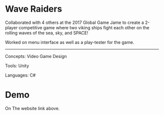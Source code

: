 # Wave Raiders
Collaborated with 4 others at the 2017 Global Game Jame to create a 2-player competitive game where two viking ships fight each other on the rolling waves of the sea, sky, and SPACE!

Worked on menu interface as well as a play-tester for the game.

-----------------------------------------------------------------------------------------------  

Concepts: Video Game Design

Tools: Unity

Languages: C#

# Demo
On The website link above.
